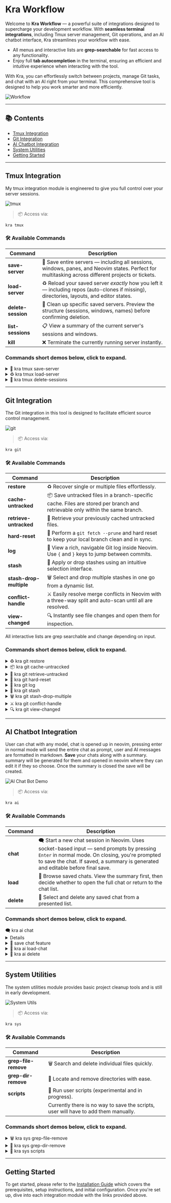 # Kra Workflow

Welcome to **Kra Workflow** — a powerful suite of integrations designed to supercharge your development workflow. With **seamless terminal integrations**, including Tmux server management, Git operations, and an AI chatbot interface, Kra streamlines your workflow with ease.

- All menus and interactive lists are **grep-searchable** for fast access to any functionality.
- Enjoy full **tab autocompletion** in the terminal, ensuring an efficient and intuitive experience when interacting with the tool.

With Kra, you can effortlessly switch between projects, manage Git tasks, and chat with an AI right from your terminal. This comprehensive tool is designed to help you work smarter and more efficiently.

![Workflow](docs-assets/kra-workflow-png.png)

---

## 📚 Contents

- [Tmux Integration](#tmux-integration)
- [Git Integration](#git-integration)
- [AI Chatbot Integration](#ai-chatbot-integration)
- [System Utilities](#system-utilities)
- [Getting Started](#getting-started)

---

## Tmux Integration

My tmux integration module is engineered to give you full control over your server sessions.

![tmux](docs-assets/tmux/tmux.png)

> 📦 Access via:
```
kra tmux
```

### 🛠️ Available Commands
| Command            | Description                                                                                                                                        |
| ------------------ | -------------------------------------------------------------------------------------------------------------------------------------------------- |
| **save-server**    | 💾 Save entire servers — including all sessions, windows, panes, and Neovim states. Perfect for multitasking across different projects or tickets. |
| **load-server**    | ♻️ Reload your saved server *exactly* how you left it — including repos (auto-clones if missing), directories, layouts, and editor states.         |
| **delete-session** | 🧹 Clean up specific saved servers. Preview the structure (sessions, windows, names) before confirming deletion.                                   |
| **list-sessions**  | 📋 View a summary of the current server's sessions and windows.                                                                                    |
| **kill**           | ❌ Terminate the currently running server instantly.                                                                                                |

### Commands short demos below, click to expand.
<details>
<summary>💾 kra tmux save-server </summary>

Saves the current tmux server, including all sessions, windows (with their names), panes (with sizes and positions), and active Neovim sessions.

![Save](docs-assets/tmux/tmux-save-server.gif)
</details>

<details>
<summary>♻️ kra tmux load-server </summary>

Select a saved tmux server from a list to load. If a window name, watch setting, or command is configured, it will automatically run the associated build/watch command in that window.

![Load](docs-assets/tmux/tmux-load.gif)
</details>

<details>
<summary>🧹 kra tmux delete-sessions </summary>

Deletes a saved server. Displays its sessions along with the number of windows and panes, then asks for confirmation before deletion.

![Delete](docs-assets/tmux/tmux-delete-server.gif)
</details>

---

## Git Integration

The Git integration in this tool is designed to facilitate efficient source control management.

![git](docs-assets/git/git.png)

> 📦 Access via:
```
kra git
```

### 🛠️ Available Commands
| Command                 | Description                                                                                                                  |
| ----------------------- | ---------------------------------------------------------------------------------------------------------------------------- |
| **restore**             | ♻️ Recover single or multiple files effortlessly.                                                                            |
| **cache-untracked**     | 📦 Save untracked files in a branch-specific cache. Files are stored per branch and retrievable only within the same branch. |
| **retrieve-untracked**  | 🔄 Retrieve your previously cached untracked files.                                                                          |
| **hard-reset**          | 🧹 Perform a `git fetch --prune` and hard reset to keep your local branch clean and in sync.                                 |
| **log**                 | 📜 View a rich, navigable Git log inside Neovim. Use `{` and `}` keys to jump between commits.                               |
| **stash**               | 💼 Apply or drop stashes using an intuitive selection interface.                                                             |
| **stash-drop-multiple** | 🗑️ Select and drop multiple stashes in one go from a dynamic list.                                                          |
| **conflict-handle**     | ⚔️ Easily resolve merge conflicts in Neovim with a three-way split and auto-scan until all are resolved.                     |
| **view-changed**        | 🔍 Instantly see file changes and open them for inspection.                                                                  |


All interactive lists are grep searchable and change depending on input.

### Commands short demos below, click to expand.
<details>
<summary>♻️  kra git restore</summary>

Displays a list of modified files, select the one you want to restore or "all" to restore all of them.

![Restore](docs-assets/git/git-restore.gif)
</details>

<details>
<summary>📦 kra git cache-untraccked</summary>

Displays a list of untracked files. Select the ones you want to cache. Files are stored in a branch-specific folder and can only be restored within a branch of the same name.

![Cache untracked](docs-assets/git/git-cache-untracked.gif)
</details>

<details>
<summary>🔄 kra git retrieve-untracked</summary>

Displays a list of cached untracked files. Select the ones you want to retrieve.

![Retrieve untracked](docs-assets/git/git-retrieve-untracked.gif)
</details>

<details>
<summary>🧹 kra git hard-reset</summary>

Runs git fetch --prune and resets the current branch to its head. Displays a console table showing all pruned and fetched branches, and the current HEAD.

![hard reset](docs-assets/git/git-hard-reset.gif)
</details>

<details>
<summary>📜 kra git log</summary>

Opens the Git log in Neovim with a readable, navigable format, optimized for jumping through commits.

![log](docs-assets/git/git-log.gif)
</details>

<details>
<summary>💼 kra git stash</summary>

Displays a list of stashes. Select one to apply or drop.

![stash](docs-assets/git/git-stash.gif)
</details>

<details>
<summary>🗑️ kra git stash-drop-multiple</summary>

Displays a list of stashes. Select one to drop, the list updates after each drop. Repeat until you choose "done".

![stash drop multipe](docs-assets/git/git-stash-drop-multiple.gif)
</details>

<details>
<summary>⚔️ kra git conflict-handle</summary>

Displays a list of files with merge conflicts. Select a file to open a 3-way diff in Neovim. Once conflict markers are resolved, the file is removed from the list. If markers remain, it stays in the list.

![conflict handle](docs-assets/git/git-conflict-handle.gif)
</details>

<details>
<summary>🔍 kra git view-changed</summary>

Displays a list of modified files. Select one to open a 2-way diff in Neovim. Once closed, the file is removed from the list and the updated list is shown.

![view changed](docs-assets/git/git-view-changed.gif)
</details>

---

## AI Chatbot Integration

User can chat with any model, chat is opened up in neovim, pressing enter in normal mode will send the entire chat as prompt, user and AI messages are formatted in markdown.
**Save** your chats along with a summary. summary will be generated for them and opened in neovim where they can edit it if they so choose. Once the summary is closed the save will be created.

![AI Chat Bot Demo](docs-assets/chat/ai-chat-bot.png)

> 📦 Access via:
```
kra ai
```

### 🛠️ Available Commands
| Command    | Description                                                                                                                                                                                                                       |
| ---------- | --------------------------------------------------------------------------------------------------------------------------------------------------------------------------------------------------------------------------------- |
| **chat**   | 🗨️ Start a new chat session in Neovim. Uses socket-based input — send prompts by pressing `Enter` in normal mode. On closing, you're prompted to save the chat. If saved, a summary is generated and editable before final save. |
| **load**   | 📂 Browse saved chats. View the summary first, then decide whether to open the full chat or return to the chat list.                                                                                                              |
| **delete** | 🧽 Select and delete any saved chat from a presented list.                                                                                                                                                                        |

### Commands short demos below, click to expand.
<summary>🗨️ kra ai chat</summary>
<details>

Starts a new AI chat. You'll be prompted to select:

    1. Role – Choose from preconfigured roles or add your own in roles.ts.
    2. Provider – Select from configured providers or define new ones in models.ts.
    3. Temperature – Set a value between 0–10 (divided by 10 internally) or 0–20 when using Gemini.

Once configured, the chat opens in Neovim. You can edit your first message freely. Pressing ENTER in normal mode sends the full chat as a prompt. This setup allows precise control, including removing context or editing hallucinated responses before sending or saving.

![new chat](docs-assets/chat/ai-new-chat.gif)
</details>

<details>
<summary>💾 save chat feature</summary>

After closing a chat, you'll be prompted to save it (Y/N). If confirmed, Gemini (for its larger context window) is used to generate a summary of the chat. The summary opens in Neovim for editing before being saved.

![save chat](docs-assets/chat/ai-save-chat.gif)
</details>

<details>
<summary>📂 kra ai load-chat</summary>

Displays a list of saved chats. After selecting one, its summary opens in Neovim. Once reviewed, you can choose whether to load the full chat.

![load chat](docs-assets/chat/ai-load-chat.gif)
</details>

<details>
<summary>🧽 kra ai delete</summary>

Displays a list of saved chats. Select one to permanently delete.

![delete chat](docs-assets/chat/ai-delete-chat.gif)
</details>

---

## System Utilities

The system utilities module provides basic project cleanup tools and is still in early development.

![System Utils](docs-assets/sys/system.png)

> 📦 Access via:
```
kra sys
```

### 🛠️ Available Commands
| Command            | Description                                                                           |
| ------------------ | -----------------------------------------------------                                 |
| **grep-file-remove** | 🗑️ Search and delete individual files quickly.                                     |
| **grep-dir-remove**  | 📁 Locate and remove directories with ease.                                        |
| **scripts**          | 🧪 Run user scripts (experimental and in progress).                                |
|                      | Currently there is no way to save the scripts, user will have to add them manually. |

### Commands short demos below, click to expand.
<details>
<summary>🗑️ kra sys grep-file-remove</summary>

![grep file remove](docs-assets/sys/sys-grep-file-remove.gif)
</details>

<details>
<summary>📁 kra sys grep-dir-remove</summary>

![grep dir remove](docs-assets/sys/sys-grep-dir-remove.gif)
</details>

<details>
<summary>📂 kra sys scripts</summary>

![scripts](docs-assets/sys/sys-scripts.gif)
</details>

---

## Getting Started

To get started, please refer to the [Installation Guide](installation.md) which covers the prerequisites, setup instructions, and initial configuration. Once you're set up, dive into each integration module with the links provided above.
